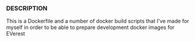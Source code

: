 ### DESCRIPTION
This is a Dockerfile and a number of docker build scripts that I've made for myself in order to be able to prepare development docker images for EVerest
